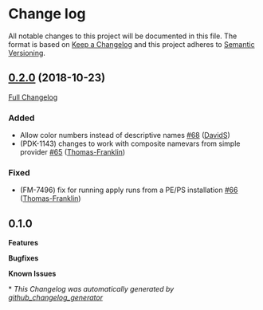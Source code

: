 # Change log

All notable changes to this project will be documented in this file. The format is based on [Keep a Changelog](http://keepachangelog.com/en/1.0.0/) and this project adheres to [Semantic Versioning](http://semver.org).

## [0.2.0](https://github.com/puppetlabs/puppetlabs-panos/tree/0.2.0) (2018-10-23)

[Full Changelog](https://github.com/puppetlabs/puppetlabs-panos/compare/0.1.0...0.2.0)

### Added

- Allow color numbers instead of descriptive names [\#68](https://github.com/puppetlabs/puppetlabs-panos/pull/68) ([DavidS](https://github.com/DavidS))
- \(PDK-1143\) changes to work with composite namevars from simple provider [\#65](https://github.com/puppetlabs/puppetlabs-panos/pull/65) ([Thomas-Franklin](https://github.com/Thomas-Franklin))

### Fixed

- \(FM-7496\) fix for running apply runs from a PE/PS installation [\#66](https://github.com/puppetlabs/puppetlabs-panos/pull/66) ([Thomas-Franklin](https://github.com/Thomas-Franklin))

## 0.1.0

**Features**

**Bugfixes**

**Known Issues**


\* *This Changelog was automatically generated by [github_changelog_generator](https://github.com/skywinder/Github-Changelog-Generator)*
